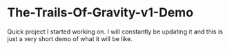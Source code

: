 # The-Trails-Of-Gravity-v1-Demo
Quick project I started working on. I will constantly be updating it and this is just a very short demo of what it will be like.
